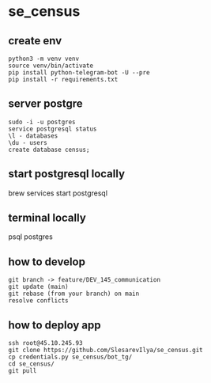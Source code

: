 # se_census
## create env
```shell
python3 -m venv venv
source venv/bin/activate
pip install python-telegram-bot -U --pre
pip install -r requirements.txt
```

## server postgre
```shell
sudo -i -u postgres
service postgresql status
\l - databases
\du - users
create database census;
```

## start postgresql locally
brew services start postgresql
## terminal locally
psql postgres

## how to develop
```shell
git branch -> feature/DEV_145_communication
git update (main)
git rebase (from your branch) on main
resolve conflicts
```
## how to deploy app
```shell
ssh root@45.10.245.93
git clone https://github.com/SlesarevIlya/se_census.git
cp credentials.py se_census/bot_tg/
cd se_census/
git pull
```
